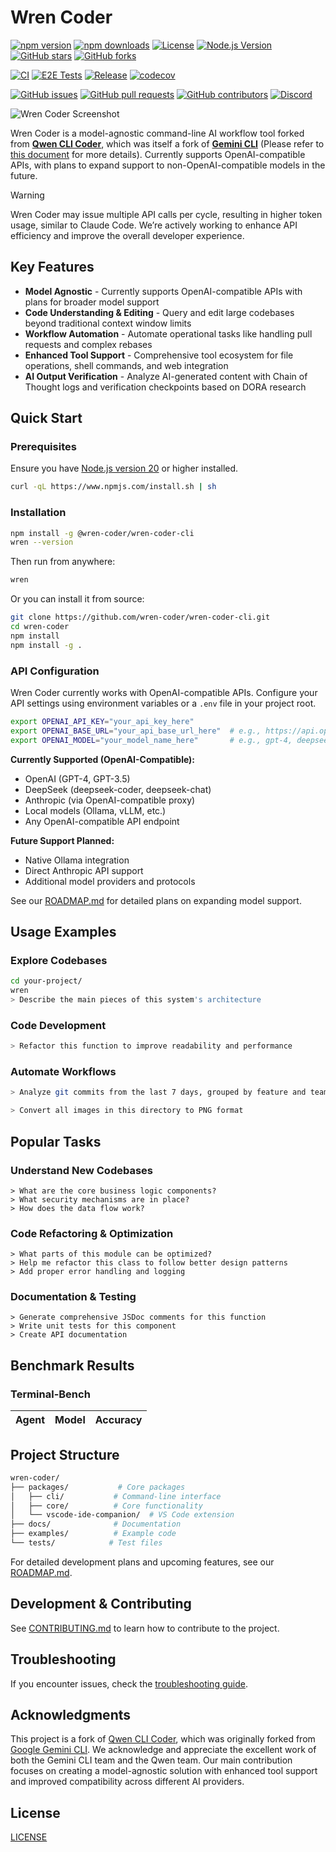 # Wren Coder

[![npm version](https://badge.fury.io/js/@wren-coder%2Fwren-coder-cli.svg)](https://badge.fury.io/js/@wren-coder%2Fwren-coder-cli)
[![npm downloads](https://img.shields.io/npm/dm/@wren-coder/wren-coder-cli.svg)](https://www.npmjs.com/package/@wren-coder/wren-coder-cli)
[![License](https://img.shields.io/github/license/wren-coder/wren-coder-cli.svg)](https://github.com/wren-coder/wren-coder-cli/blob/main/LICENSE)
[![Node.js Version](https://img.shields.io/node/v/@wren-coder/wren-coder-cli.svg)](https://nodejs.org/)
[![GitHub stars](https://img.shields.io/github/stars/wren-coder/wren-coder-cli.svg?style=social)](https://github.com/wren-coder/wren-coder-cli/stargazers)
[![GitHub forks](https://img.shields.io/github/forks/wren-coder/wren-coder-cli.svg?style=social)](https://github.com/wren-coder/wren-coder-cli/network/members)

[![CI](https://github.com/wren-coder/wren-coder-cli/actions/workflows/ci.yml/badge.svg)](https://github.com/wren-coder/wren-coder-cli/actions/workflows/ci.yml)
[![E2E Tests](https://github.com/wren-coder/wren-coder-cli/actions/workflows/e2e.yml/badge.svg)](https://github.com/wren-coder/wren-coder-cli/actions/workflows/e2e.yml)
[![Release](https://github.com/wren-coder/wren-coder-cli/actions/workflows/release.yml/badge.svg)](https://github.com/wren-coder/wren-coder-cli/actions/workflows/release.yml)
[![codecov](https://codecov.io/gh/wren-coder/wren-coder-cli/branch/main/graph/badge.svg)](https://codecov.io/gh/wren-coder/wren-coder-cli)

[![GitHub issues](https://img.shields.io/github/issues/wren-coder/wren-coder-cli.svg)](https://github.com/wren-coder/wren-coder-cli/issues)
[![GitHub pull requests](https://img.shields.io/github/issues-pr/wren-coder/wren-coder-cli.svg)](https://github.com/wren-coder/wren-coder-cli/pulls)
[![GitHub contributors](https://img.shields.io/github/contributors/wren-coder/wren-coder-cli.svg)](https://github.com/wren-coder/wren-coder-cli/graphs/contributors)
[![Discord](https://img.shields.io/discord/1398016183252418590?color=7289da&label=Discord&logo=discord&logoColor=white)](https://discord.gg/aUnD2AQgHu)

![Wren Coder Screenshot](./docs/assets/wren-screenshot.png)

Wren Coder is a model-agnostic command-line AI workflow tool forked from [**Qwen CLI Coder**](https://github.com/QwenLM/Qwen-Code), which was itself a fork of [**Gemini CLI**](https://github.com/google-gemini/gemini-cli) (Please refer to [this document](./README.gemini.md) for more details). Currently supports OpenAI-compatible APIs, with plans to expand support to non-OpenAI-compatible models in the future.

> [!WARNING]
> Wren Coder may issue multiple API calls per cycle, resulting in higher token usage, similar to Claude Code. We’re actively working to enhance API efficiency and improve the overall developer experience.

## Key Features

- **Model Agnostic** - Currently supports OpenAI-compatible APIs with plans for broader model support
- **Code Understanding & Editing** - Query and edit large codebases beyond traditional context window limits
- **Workflow Automation** - Automate operational tasks like handling pull requests and complex rebases
- **Enhanced Tool Support** - Comprehensive tool ecosystem for file operations, shell commands, and web integration
- **AI Output Verification** - Analyze AI-generated content with Chain of Thought logs and verification checkpoints based on DORA research

## Quick Start

### Prerequisites

Ensure you have [Node.js version 20](https://nodejs.org/en/download) or higher installed.

```bash
curl -qL https://www.npmjs.com/install.sh | sh
```

### Installation

```bash
npm install -g @wren-coder/wren-coder-cli
wren --version
```

Then run from anywhere:

```bash
wren
```

Or you can install it from source:

```bash
git clone https://github.com/wren-coder/wren-coder-cli.git
cd wren-coder
npm install
npm install -g .
```

### API Configuration

Wren Coder currently works with OpenAI-compatible APIs. Configure your API settings using environment variables or a `.env` file in your project root.

```bash
export OPENAI_API_KEY="your_api_key_here"
export OPENAI_BASE_URL="your_api_base_url_here"  # e.g., https://api.openai.com/v1
export OPENAI_MODEL="your_model_name_here"       # e.g., gpt-4, deepseek-coder, etc.
```

**Currently Supported (OpenAI-Compatible):**

- OpenAI (GPT-4, GPT-3.5)
- DeepSeek (deepseek-coder, deepseek-chat)
- Anthropic (via OpenAI-compatible proxy)
- Local models (Ollama, vLLM, etc.)
- Any OpenAI-compatible API endpoint

**Future Support Planned:**

- Native Ollama integration
- Direct Anthropic API support
- Additional model providers and protocols

See our [ROADMAP.md](./ROADMAP.md) for detailed plans on expanding model support.

## Usage Examples

### Explore Codebases

```sh
cd your-project/
wren
> Describe the main pieces of this system's architecture
```

### Code Development

```sh
> Refactor this function to improve readability and performance
```

### Automate Workflows

```sh
> Analyze git commits from the last 7 days, grouped by feature and team member
```

```sh
> Convert all images in this directory to PNG format
```

## Popular Tasks

### Understand New Codebases

```text
> What are the core business logic components?
> What security mechanisms are in place?
> How does the data flow work?
```

### Code Refactoring & Optimization

```text
> What parts of this module can be optimized?
> Help me refactor this class to follow better design patterns
> Add proper error handling and logging
```

### Documentation & Testing

```text
> Generate comprehensive JSDoc comments for this function
> Write unit tests for this component
> Create API documentation
```

## Benchmark Results

### Terminal-Bench

| Agent | Model | Accuracy |
| ----- | ----- | -------- |

## Project Structure

```bash
wren-coder/
├── packages/           # Core packages
│   ├── cli/           # Command-line interface
│   ├── core/          # Core functionality
│   └── vscode-ide-companion/  # VS Code extension
├── docs/              # Documentation
├── examples/          # Example code
└── tests/            # Test files
```

For detailed development plans and upcoming features, see our [ROADMAP.md](./ROADMAP.md).

## Development & Contributing

See [CONTRIBUTING.md](./CONTRIBUTING.md) to learn how to contribute to the project.

## Troubleshooting

If you encounter issues, check the [troubleshooting guide](docs/troubleshooting.md).

## Acknowledgments

This project is a fork of [Qwen CLI Coder](https://github.com/QwenLM/Qwen-Code), which was originally forked from [Google Gemini CLI](https://github.com/google-gemini/gemini-cli). We acknowledge and appreciate the excellent work of both the Gemini CLI team and the Qwen team. Our main contribution focuses on creating a model-agnostic solution with enhanced tool support and improved compatibility across different AI providers.

## License

[LICENSE](./LICENSE)
